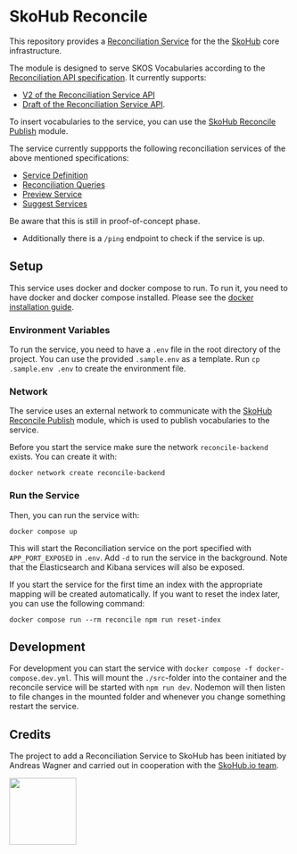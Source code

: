 # SkoHub Reconcile

This repository provides a [Reconciliation Service](https://reconciliation-api.github.io/specs/latest/) for the the [SkoHub](http://skohub.io) core infrastructure.

The module is designed to serve SKOS Vocabularies according to the [Reconciliation API specification](https://github.com/reconciliation-api/specs/).
It currently supports:

- [V2 of the Reconciliation Service API](https://www.w3.org/community/reports/reconciliation/CG-FINAL-specs-0.2-20230410/)
- [Draft of the Reconciliation Service API](https://reconciliation-api.github.io/specs/draft/).

To insert vocabularies to the service, you can use the [SkoHub Reconcile Publish](https://github.com/skohub-io/skohub-reconcile-publish) module.

The service currently suppports the following reconciliation services of the above mentioned specifications:

- [Service Definition](https://reconciliation-api.github.io/specs/draft/#service-definition)
- [Reconciliation Queries](https://reconciliation-api.github.io/specs/draft/#reconciliation-queries)
- [Preview Service](https://reconciliation-api.github.io/specs/draft/#preview-service)
- [Suggest Services](https://reconciliation-api.github.io/specs/draft/#suggest-services)

Be aware that this is still in proof-of-concept phase.

- Additionally there is a `/ping` endpoint to check if the service is up.

## Setup

This service uses docker and docker compose to run. 
To run it, you need to have docker and docker compose installed.
Please see the [docker installation guide](https://docs.docker.com/install/).

### Environment Variables

To run the service, you need to have a `.env` file in the root directory of the project.
You can use the provided `.sample.env` as a template.
Run `cp .sample.env .env` to create the environment file.


### Network

The service uses an external network to communicate with the [SkoHub Reconcile Publish](https://github.com/skohub-io/skohub-reconcile-publish) module, which is used to publish vocabularies to the service.

Before you start the service make sure the network `reconcile-backend` exists.
You can create it with:

    docker network create reconcile-backend

### Run the Service

Then, you can run the service with:

    docker compose up

This will start the Reconciliation service on the port specified with `APP_PORT_EXPOSED` in `.env`. 
Add `-d` to run the service in the background.
Note that the Elasticsearch and Kibana services will also be exposed.

If you start the service for the first time an index with the appropriate mapping will be created automatically.
If you want to reset the index later, you can use the following command:

    docker compose run --rm reconcile npm run reset-index

## Development

For development you can start the service with `docker compose -f docker-compose.dev.yml`.
This will mount the `./src`-folder into the container and the reconcile service will be started with `npm run dev`.
Nodemon will then listen to file changes in the mounted folder and whenever you change something restart the service.

## Credits

The project to add a Reconciliation Service to SkoHub has been initiated by Andreas Wagner and
carried out in cooperation with the [SkoHub.io team](https://github.com/skohub-io).

<a target="_blank" href="https://www.hbz-nrw.de"><img src="https://raw.githubusercontent.com/skohub-io/skohub.io/main/img/logo-hbz-color.svg" width="120px"></a>
